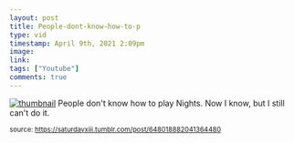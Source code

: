 ```yaml
---
layout: post
title: People-dont-know-how-to-p
type: vid
timestamp: April 9th, 2021 2:09pm
image: 
link: 
tags: ["Youtube"]
comments: true
---
```


[![thumbnail](http://i3.ytimg.com/vi/hTkt4Kd1MLI/hqdefault.jpg)](https://www.youtube.com/watch?v=hTkt4Kd1MLI)
People don't know how to play Nights.  Now I know, but I still can't do it.
  
<small>source: https://saturdayxiii.tumblr.com/post/648018882041364480</small>